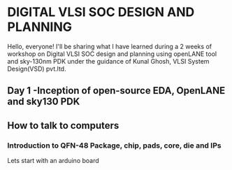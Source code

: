 # DIGITAL VLSI SOC DESIGN AND PLANNING 
Hello, everyone! I'll be sharing what I have learned during a 2 weeks of workshop on Digital VLSI SOC design and planning using openLANE tool and sky-130nm PDK under the guidance of Kunal Ghosh, VLSI System Design(VSD) pvt.ltd.

## Day 1 -Inception of open-source EDA, OpenLANE and sky130 PDK

## How to talk to computers
### Introduction to QFN-48 Package, chip, pads, core, die and IPs

Lets start with an arduino board
